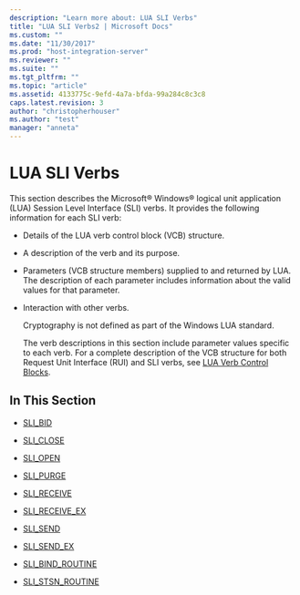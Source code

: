 ```yaml
---
description: "Learn more about: LUA SLI Verbs"
title: "LUA SLI Verbs2 | Microsoft Docs"
ms.custom: ""
ms.date: "11/30/2017"
ms.prod: "host-integration-server"
ms.reviewer: ""
ms.suite: ""
ms.tgt_pltfrm: ""
ms.topic: "article"
ms.assetid: 4133775c-9efd-4a7a-bfda-99a284c8c3c8
caps.latest.revision: 3
author: "christopherhouser"
ms.author: "test"
manager: "anneta"
---
```

# LUA SLI Verbs
This section describes the Microsoft® Windows® logical unit application (LUA) Session Level Interface (SLI) verbs. It provides the following information for each SLI verb:  
  
- Details of the LUA verb control block (VCB) structure.  
  
- A description of the verb and its purpose.  
  
- Parameters (VCB structure members) supplied to and returned by LUA. The description of each parameter includes information about the valid values for that parameter.  
  
- Interaction with other verbs.  
  
  Cryptography is not defined as part of the Windows LUA standard.  
  
  The verb descriptions in this section include parameter values specific to each verb. For a complete description of the VCB structure for both Request Unit Interface (RUI) and SLI verbs, see [LUA Verb Control Blocks](../core/lua-verb-control-blocks2.md).  
  
## In This Section  
  
-   [SLI_BID](../core/sli-bid2.md)  
  
-   [SLI_CLOSE](../core/sli-close1.md)  
  
-   [SLI_OPEN](../core/sli-open2.md)  
  
-   [SLI_PURGE](../core/sli-purge1.md)  
  
-   [SLI_RECEIVE](../core/sli-receive2.md)  
  
-   [SLI_RECEIVE_EX](../core/sli-receive-ex2.md)  
  
-   [SLI_SEND](../core/sli-send2.md)  
  
-   [SLI_SEND_EX](../core/sli-send-ex2.md)  
  
-   [SLI_BIND_ROUTINE](../core/sli-bind-routine1.md)  
  
-   [SLI_STSN_ROUTINE](../core/sli-stsn-routine1.md)
